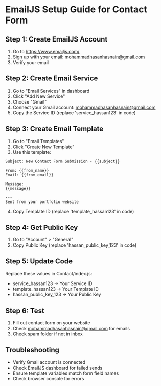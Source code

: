 # EmailJS Setup Guide for Contact Form

## Step 1: Create EmailJS Account
1. Go to https://www.emailjs.com/
2. Sign up with your email: mohammadhasanhasnain@gmail.com
3. Verify your email

## Step 2: Create Email Service
1. Go to "Email Services" in dashboard
2. Click "Add New Service"
3. Choose "Gmail" 
4. Connect your Gmail account: mohammadhasanhasnain@gmail.com
5. Copy the Service ID (replace 'service_hassan123' in code)

## Step 3: Create Email Template
1. Go to "Email Templates"
2. Click "Create New Template"
3. Use this template:

```
Subject: New Contact Form Submission - {{subject}}

From: {{from_name}}
Email: {{from_email}}

Message:
{{message}}

---
Sent from your portfolio website
```

4. Copy Template ID (replace 'template_hassan123' in code)

## Step 4: Get Public Key
1. Go to "Account" > "General"
2. Copy Public Key (replace 'hassan_public_key_123' in code)

## Step 5: Update Code
Replace these values in Contact/index.js:
- service_hassan123 → Your Service ID
- template_hassan123 → Your Template ID  
- hassan_public_key_123 → Your Public Key

## Step 6: Test
1. Fill out contact form on your website
2. Check mohammadhasanhasnain@gmail.com for emails
3. Check spam folder if not in inbox

## Troubleshooting
- Verify Gmail account is connected
- Check EmailJS dashboard for failed sends
- Ensure template variables match form field names
- Check browser console for errors